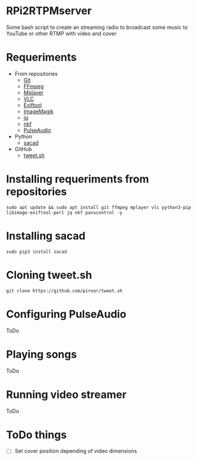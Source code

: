 # RPi2RTPMserver
Some bash script to create an  streaming radio to broadcast some music to YouTube or other RTMP with video and cover
# Requeriments
- From repositories
  - [Git](https://git-scm.com/)
  - [FFmpeg](https://www.ffmpeg.org/)
  - [Mplayer](http://www.mplayerhq.hu/)
  - [VLC](https://www.videolan.org/)
  - [Exiftool](https://exiftool.org/)
  - [ImageMagik](https://imagemagick.org/index.php)
  - [jq](https://stedolan.github.io/jq/)
  - [nkf](http://nkf.osdn.jp/)
  - [PulseAudio](https://gitlab.freedesktop.org/pulseaudio/pulseaudio)
- Python
  - [sacad](https://github.com/desbma/sacad)
- GitHub
  - [tweet.sh](https://github.com/piroor/tweet.sh)
# Installing requeriments from repositories
```
sudo apt update && sudo apt install git ffmpeg mplayer vlc python3-pip libimage-exiftool-perl jq nkf pavucontrol -y
```
# Installing sacad
```
sudo pip3 install sacad
```
# Cloning tweet.sh
```
git clone https://github.com/piroor/tweet.sh
```
# Configuring PulseAudio
ToDo
# Playing songs
ToDo
# Running video streamer
ToDo
# ToDo things
- [ ] Set cover position depending of video dimensions
